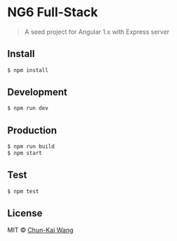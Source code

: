 # NG6 Full-Stack

> A seed project for Angular 1.x with Express server

## Install

```sh
$ npm install
```

## Development

```sh
$ npm run dev
```

## Production

```sh
$ npm run build
$ npm start
```

## Test

```sh
$ npm test
```

## License

MIT © [Chun-Kai Wang]()